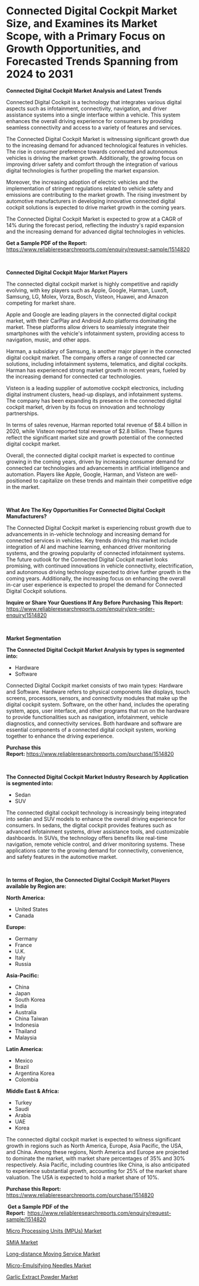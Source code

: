 <p><h1>Connected Digital Cockpit Market Size, and Examines its Market Scope, with a Primary Focus on Growth Opportunities, and Forecasted Trends Spanning from 2024 to 2031</h1></p><p><strong>Connected Digital Cockpit Market Analysis and Latest Trends</strong></p>
<p><p>Connected Digital Cockpit is a technology that integrates various digital aspects such as infotainment, connectivity, navigation, and driver assistance systems into a single interface within a vehicle. This system enhances the overall driving experience for consumers by providing seamless connectivity and access to a variety of features and services.</p><p>The Connected Digital Cockpit Market is witnessing significant growth due to the increasing demand for advanced technological features in vehicles. The rise in consumer preference towards connected and autonomous vehicles is driving the market growth. Additionally, the growing focus on improving driver safety and comfort through the integration of various digital technologies is further propelling the market expansion.</p><p>Moreover, the increasing adoption of electric vehicles and the implementation of stringent regulations related to vehicle safety and emissions are contributing to the market growth. The rising investment by automotive manufacturers in developing innovative connected digital cockpit solutions is expected to drive market growth in the coming years.</p><p>The Connected Digital Cockpit Market is expected to grow at a CAGR of 14% during the forecast period, reflecting the industry's rapid expansion and the increasing demand for advanced digital technologies in vehicles.</p></p>
<p><strong>Get a Sample PDF of the Report:&nbsp;</strong> <a href="https://www.reliableresearchreports.com/enquiry/request-sample/1514820">https://www.reliableresearchreports.com/enquiry/request-sample/1514820</a></p>
<p>&nbsp;</p>
<p><strong>Connected Digital Cockpit Major Market Players</strong></p>
<p><p>The connected digital cockpit market is highly competitive and rapidly evolving, with key players such as Apple, Google, Harman, Luxoft, Samsung, LG, Molex, Vorza, Bosch, Visteon, Huawei, and Amazon competing for market share.</p><p>Apple and Google are leading players in the connected digital cockpit market, with their CarPlay and Android Auto platforms dominating the market. These platforms allow drivers to seamlessly integrate their smartphones with the vehicle's infotainment system, providing access to navigation, music, and other apps.</p><p>Harman, a subsidiary of Samsung, is another major player in the connected digital cockpit market. The company offers a range of connected car solutions, including infotainment systems, telematics, and digital cockpits. Harman has experienced strong market growth in recent years, fueled by the increasing demand for connected car technologies.</p><p>Visteon is a leading supplier of automotive cockpit electronics, including digital instrument clusters, head-up displays, and infotainment systems. The company has been expanding its presence in the connected digital cockpit market, driven by its focus on innovation and technology partnerships.</p><p>In terms of sales revenue, Harman reported total revenue of $8.4 billion in 2020, while Visteon reported total revenue of $2.8 billion. These figures reflect the significant market size and growth potential of the connected digital cockpit market.</p><p>Overall, the connected digital cockpit market is expected to continue growing in the coming years, driven by increasing consumer demand for connected car technologies and advancements in artificial intelligence and automation. Players like Apple, Google, Harman, and Visteon are well-positioned to capitalize on these trends and maintain their competitive edge in the market.</p></p>
<p>&nbsp;</p>
<p><strong>What Are The Key Opportunities For Connected Digital Cockpit Manufacturers?</strong></p>
<p><p>The Connected Digital Cockpit market is experiencing robust growth due to advancements in in-vehicle technology and increasing demand for connected services in vehicles. Key trends driving this market include integration of AI and machine learning, enhanced driver monitoring systems, and the growing popularity of connected infotainment systems. The future outlook for the Connected Digital Cockpit market looks promising, with continued innovations in vehicle connectivity, electrification, and autonomous driving technology expected to drive further growth in the coming years. Additionally, the increasing focus on enhancing the overall in-car user experience is expected to propel the demand for Connected Digital Cockpit solutions.</p></p>
<p><strong>Inquire or Share Your Questions If Any Before Purchasing This Report:</strong> <a href="https://www.reliableresearchreports.com/enquiry/pre-order-enquiry/1514820">https://www.reliableresearchreports.com/enquiry/pre-order-enquiry/1514820</a></p>
<p>&nbsp;</p>
<p><strong>Market Segmentation</strong></p>
<p><strong>The Connected Digital Cockpit Market Analysis by types is segmented into:</strong></p>
<p><ul><li>Hardware</li><li>Software</li></ul></p>
<p><p>Connected Digital Cockpit market consists of two main types: Hardware and Software. Hardware refers to physical components like displays, touch screens, processors, sensors, and connectivity modules that make up the digital cockpit system. Software, on the other hand, includes the operating system, apps, user interface, and other programs that run on the hardware to provide functionalities such as navigation, infotainment, vehicle diagnostics, and connectivity services. Both hardware and software are essential components of a connected digital cockpit system, working together to enhance the driving experience.</p></p>
<p><strong>Purchase this Report:&nbsp;</strong><a href="https://www.reliableresearchreports.com/purchase/1514820">https://www.reliableresearchreports.com/purchase/1514820</a></p>
<p>&nbsp;</p>
<p><strong>The Connected Digital Cockpit Market Industry Research by Application is segmented into:</strong></p>
<p><ul><li>Sedan</li><li>SUV</li></ul></p>
<p><p>The connected digital cockpit technology is increasingly being integrated into sedan and SUV models to enhance the overall driving experience for consumers. In sedans, the digital cockpit provides features such as advanced infotainment systems, driver assistance tools, and customizable dashboards. In SUVs, the technology offers benefits like real-time navigation, remote vehicle control, and driver monitoring systems. These applications cater to the growing demand for connectivity, convenience, and safety features in the automotive market.</p></p>
<p>&nbsp;</p>
<p><strong>In terms of Region, the Connected Digital Cockpit Market Players available by Region are:</strong></p>
<p>
    <p> <strong> North America: </strong>
        <ul>
            <li>United States</li>
            <li>Canada</li>
        </ul>
        </p> 
    <p> <strong> Europe: </strong>
        <ul>
            <li>Germany</li>
            <li>France</li>
            <li>U.K.</li>
            <li>Italy</li>
            <li>Russia</li>
        </ul>
        </p> 
    <p> <strong> Asia-Pacific: </strong>
        <ul>
            <li>China</li>
            <li>Japan</li>
            <li>South Korea</li>
            <li>India</li>
            <li>Australia</li>
            <li>China Taiwan</li>
            <li>Indonesia</li>
            <li>Thailand</li>
            <li>Malaysia</li>
        </ul>
        </p> 
    <p> <strong> Latin America: </strong>
        <ul>
            <li>Mexico</li>
            <li>Brazil</li>
            <li>Argentina Korea</li>
            <li>Colombia</li>
        </ul>
        </p> 
    <p> <strong> Middle East & Africa: </strong>
        <ul>
            <li>Turkey</li>
            <li>Saudi</li>
            <li>Arabia</li>
            <li>UAE</li>
            <li>Korea</li>
        </ul>
    </p>
    </p>
<p><p>The connected digital cockpit market is expected to witness significant growth in regions such as North America, Europe, Asia Pacific, the USA, and China. Among these regions, North America and Europe are projected to dominate the market, with market share percentages of 35% and 30% respectively. Asia Pacific, including countries like China, is also anticipated to experience substantial growth, accounting for 25% of the market share valuation. The USA is expected to hold a market share of 10%.</p></p>
<p><strong>Purchase this Report: </strong><a href="https://www.reliableresearchreports.com/purchase/1514820">https://www.reliableresearchreports.com/purchase/1514820</a></p>
<p>&nbsp;<strong>Get a Sample PDF of the Report:&nbsp;&nbsp;</strong><a href="https://www.reliableresearchreports.com/enquiry/request-sample/1514820">https://www.reliableresearchreports.com/enquiry/request-sample/1514820</a></p>
<p><strong></strong></p>
<p><p><a href="https://woozy-pyroraptor-a1f.notion.site/Micro-Processing-Units-MPUs-Market-Furnish-Information-about-Market-Size-Market-Share-Market-Dyn-99ffabccb69c416c8518764bd767f24c">Micro Processing Units (MPUs) Market</a></p><p><a href="https://view.publitas.com/reportprime-1/insights-into-smia-market-size-analysing-market-share-trends-and-growth-from-2024-to-2031/">SMIA Market</a></p><p><a href="https://github.com/Angelnienowdseej3e45z3p8c/Market-Research-Report-List-1/blob/main/long-distance-moving-service-market.md">Long-distance Moving Service Market</a></p><p><a href="https://rainy-horn-d69.notion.site/Micro-Emulsifying-Needles-Market-Research-Report-Forecasted-for-Period-from-2024-2031-by-Market-T-41f387415f9846de83977ab46725183b">Micro-Emulsifying Needles Market</a></p><p><a href="https://view.publitas.com/reportprime-1/garlic-extract-powder-market-insights-market-players-and-forecast-till-2031/">Garlic Extract Powder Market</a></p></p>